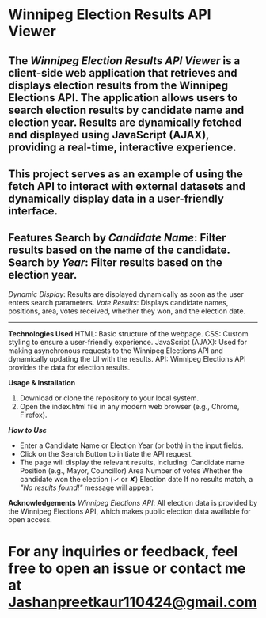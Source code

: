# Winnipeg Election Results API Viewer

The ***Winnipeg Election Results API Viewer*** is a client-side web application that retrieves and displays election results from the Winnipeg Elections API. The application allows users to search election results by candidate name and election year. Results are dynamically fetched and displayed using JavaScript (AJAX), providing a real-time, interactive experience.
---

This project serves as an example of using the fetch API to interact with external datasets and dynamically display data in a user-friendly interface.
---

**Features**
Search by *Candidate Name*: Filter results based on the name of the candidate.
Search by *Year*: Filter results based on the election year.
----
*Dynamic Display*: Results are displayed dynamically as soon as the user enters search parameters.
*Vote Results*: Displays candidate names, positions, area, votes received, whether they won, and the election date.

---
**Technologies Used**
HTML: Basic structure of the webpage.
CSS: Custom styling to ensure a user-friendly experience.
JavaScript (AJAX): Used for making asynchronous requests to the Winnipeg Elections API and dynamically updating the UI with the results.
API: Winnipeg Elections API provides the data for election results.

**Usage & Installation**

1. Download or clone the repository to your local system.
2. Open the index.html file in any modern web browser (e.g., Chrome, Firefox).

***How to Use***
- Enter a Candidate Name or Election Year (or both) in the input fields.
- Click on the Search Button to initiate the API request.
- The page will display the relevant results, including:
        Candidate name
        Position (e.g., Mayor, Councillor)
        Area
        Number of votes
        Whether the candidate won the election (✓ or ✘)
        Election date
        If no results match, a *"No results found!"* message will appear.

**Acknowledgements**
*Winnipeg Elections API*: All election data is provided by the Winnipeg Elections API, which makes public election data available for open access.


# For any inquiries or feedback, feel free to open an issue or contact me at Jashanpreetkaur110424@gmail.com